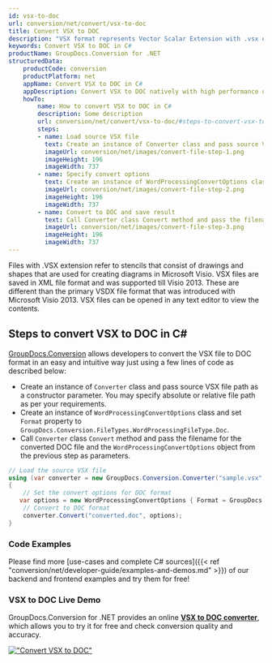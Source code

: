 ```yaml
---
id: vsx-to-doc
url: conversion/net/convert/vsx-to-doc
title: Convert VSX to DOC
description: "VSX format represents Vector Scalar Extension with .vsx extension. Learn how to convert VSX to DOC file programmatically in C# language using GroupDocs.Conversion for .NET library."
keywords: Convert VSX to DOC in C#
productName: GroupDocs.Conversion for .NET
structuredData:
    productCode: conversion
    productPlatform: net
    appName: Convert VSX to DOC in C#
    appDescription: Convert VSX to DOC natively with high performance using C# language and server side GroupDocs.Conversion for .NET APIs, without the use of any software like Microsoft or Open Office.
    howTo:
        name: How to convert VSX to DOC in C# 
        description: Some description
        url: conversion/net/convert/vsx-to-doc/#steps-to-convert-vsx-to-doc-in-c
        steps:
        - name: Load source VSX file 
          text: Create an instance of Converter class and pass source VSX file path as a constructor parameter. You may specify absolute or relative file path as per your requirements. 
          imageUrl: conversion/net/images/convert-file-step-1.png
          imageHeight: 196
          imageWidth: 737
        - name: Specify convert options 
          text: Create an instance of WordProcessingConvertOptions class.
          imageUrl: conversion/net/images/convert-file-step-2.png
          imageHeight: 196
          imageWidth: 737
        - name: Convert to DOC and save result 
          text: Call Converter class Convert method and pass the filename for the converted HTML file and the WordProcessingConvertOptions object from the previous step as parameters.
          imageUrl: conversion/net/images/convert-file-step-3.png
          imageHeight: 196
          imageWidth: 737
---
```


Files with .VSX extension refer to stencils that consist of drawings and shapes that are used for creating diagrams in Microsoft Visio. VSX files are saved in XML file format and was supported till Visio 2013. These are different than the primary VSDX file format that was introduced with Microsoft Visio 2013. VSX files can be opened in any text editor to view the contents.

## Steps to convert VSX to DOC in C#

[GroupDocs.Conversion](https://products.groupdocs.com/conversion/net) allows developers to convert the VSX file to DOC format in an easy and intuitive way just using a few lines of code as described below:

* Create an instance of `Converter` class and pass source VSX file path as a constructor parameter. You may specify absolute or relative file path as per your requirements. 
* Create an instance of `WordProcessingConvertOptions` class and set `Format` property to `GroupDocs.Conversion.FileTypes.WordProcessingFileType.Doc`.
* Call `Converter` class `Convert` method and pass the filename for the converted DOC file and the `WordProcessingConvertOptions` object from the previous step as parameters.

```csharp
// Load the source VSX file
using (var converter = new GroupDocs.Conversion.Converter("sample.vsx"))
{
    // Set the convert options for DOC format
   var options = new WordProcessingConvertOptions { Format = GroupDocs.Conversion.FileTypes.WordProcessingFileType.Doc };
    // Convert to DOC format
    converter.Convert("converted.doc", options);
}
```

### Code Examples

Please find more [use-cases and complete C# sources]({{< ref "conversion/net/developer-guide/examples-and-demos.md" >}}) of our backend and frontend examples and try them for free!

### VSX to DOC Live Demo

GroupDocs.Conversion for .NET provides an online [**VSX to DOC converter**](https://products.groupdocs.app/conversion/vsx-to-doc), which allows you to try it for free and check conversion quality and accuracy.

[!["Convert VSX to DOC"](conversion/net/images/convert-to-doc/convert-vsx-to-doc.png)](https://products.groupdocs.app/conversion/vsx-to-doc)